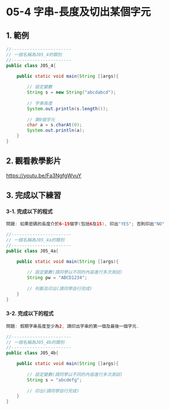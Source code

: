 # 05-4 字串-長度及切出某個字元

## 1. 範例
``` java
//-----------------------
// 一個名稱為J05_4的類別
//-----------------------
public class J05_4{

    public static void main(String []args){
        
        // 設定變數
        String s = new String("abcdabcd");        
        
        // 字串長度
        System.out.println(s.length());
        
        // 第0個字元
        char a = s.charAt(0);
        System.out.println(a);
    }
}
``` 

## 2. 觀看教學影片
https://youtu.be/Fa3NgfgWvuY


## 3. 完成以下練習


#### 3-1. 完成以下的程式

``` java
問題: 如果密碼的長度介於6~15個字(包括6及15), 印出"YES"; 否則印出"NO"
```

``` java
//-----------------------
// 一個名稱為J05_4a的類別
//-----------------------
public class J05_4a{

    public static void main(String []args){
        
        // 設定變數(請同學以不同的內容進行多次測試)
        String pw = "ABCD1234";        
        
        // 判斷及印出(請同學自行完成)
    }
}
``` 


#### 3-2. 完成以下的程式

``` java
問題: 假期字串長度至少為2, 請印出字串的第一個及最後一個字元.
```

``` java
//-----------------------
// 一個名稱為J05_4b的類別
//-----------------------
public class J05_4b{

    public static void main(String []args){
        
        // 設定變數(請同學以不同的內容進行多次測試)
        String s = "abcdefg";        
        
        // 印出(請同學自行完成)
    }
}
``` 

